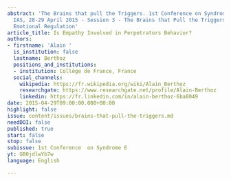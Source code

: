 ```yaml
---
abstract: 'The Brains that pull the Triggers. 1st Conference on Syndrome E, Paris
  IAS, 28-29 April 2015 - Session 3 - The Brains that Pull the Triggers: Self and
  Emotional Regulation'
article_title: Is Empathy Involved in Perpetrators Behavior?
authors:
- firstname: 'Alain '
  is_institution: false
  lastname: Berthoz
  positions_and_institutions:
  - institution: Collège de France, France
  social_channels:
    wikipedia: https://fr.wikipedia.org/wiki/Alain_Berthoz
    researchgate: https://www.researchgate.net/profile/Alain-Berthoz
    linkedin: https://fr.linkedin.com/in/alain-berthoz-6ba8049
date: 2015-04-29T09:00:00.000+00:00
highlight: false
issue: content/issues/brains-that-pull-the-triggers.md
needDOI: false
published: true
start: false
stop: false
subissue: 1st Conference  on Syndrome E
yt: GB0jdlwYb7w
language: English

---
```

<Youtube yt="GB0jdlwYb7w" caption="Is Empathy Involved in Perpetrators Behavior?" start="false" stop="false"></Youtube>